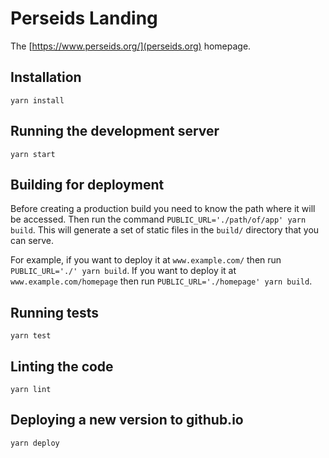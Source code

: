# Perseids Landing

The [https://www.perseids.org/](perseids.org) homepage.

## Installation

`yarn install`

## Running the development server

`yarn start`

## Building for deployment

Before creating a production build you need to know the path where it will be accessed.
Then run the command `PUBLIC_URL='./path/of/app' yarn build`.
This will generate a set of static files in the `build/` directory that you can serve.

For example, if you want to deploy it at `www.example.com/` then run `PUBLIC_URL='./' yarn build`.
If you want to deploy it at `www.example.com/homepage` then run
`PUBLIC_URL='./homepage' yarn build`.

## Running tests

`yarn test`

## Linting the code

`yarn lint`

## Deploying a new version to github.io

`yarn deploy`

